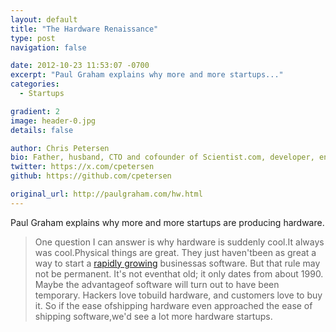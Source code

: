 ```yaml
---
layout: default
title: "The Hardware Renaissance"
type: post
navigation: false

date: 2012-10-23 11:53:07 -0700
excerpt: "Paul Graham explains why more and more startups..."
categories:
  - Startups

gradient: 2
image: header-0.jpg
details: false

author: Chris Petersen
bio: Father, husband, CTO and cofounder of Scientist.com, developer, entrepreneur and technologist.
twitter: https://x.com/cpetersen
github: https://github.com/cpetersen

original_url: http://paulgraham.com/hw.html
---
```



Paul Graham explains why more and more startups are producing hardware.

 > One question I can answer is why hardware is suddenly cool.It always was cool.Physical things are great. They just haven'tbeen as great a way to start a [rapidly growing](http://paulgraham.com/growth.html) businessas software. But that rule may not be permanent. It's not eventhat old; it only dates from about 1990. Maybe the advantageof software will turn out to have been temporary. Hackers love tobuild hardware, and customers love to buy it. So if the ease ofshipping hardware even approached the ease of shipping software,we'd see a lot more hardware startups.


